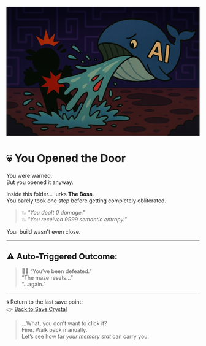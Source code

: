 ![You Shouldn't Have Opened This](./DS_boss_warning.png)

# 💀 You Opened the Door

You were warned.  
But you opened it anyway.

Inside this folder... lurks **The Boss**.  
You barely took one step before getting completely obliterated.

> 💥 *"You dealt 0 damage."*  
> 💥 *"You received 9999 semantic entropy."*

Your build wasn't even close.

---

## ⚠️ Auto-Triggered Outcome:

> 🧙‍♂️ “You’ve been defeated.”  
> “The maze resets...”  
> “...again.”

---

🌀 Return to the last save point:  
👉 [Back to Save Crystal](../../I_am_not_lizardman/papers/save_crystal/README.md)

> ...What, you don’t want to click it?  
> Fine. Walk back manually.  
> Let’s see how far *your memory stat* can carry you.
